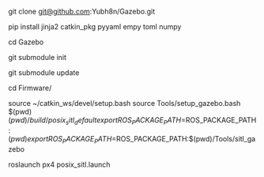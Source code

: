 git clone git@github.com:Yubh8n/Gazebo.git

pip install jinja2 catkin_pkg pyyaml empy toml numpy

cd Gazebo

git submodule init

git submodule update

cd Firmware/



source ~/catkin_ws/devel/setup.bash
source Tools/setup_gazebo.bash $(pwd) $(pwd)/build/posix_sitl_default
export ROS_PACKAGE_PATH=$ROS_PACKAGE_PATH:$(pwd)
export ROS_PACKAGE_PATH=$ROS_PACKAGE_PATH:$(pwd)/Tools/sitl_gazebo

roslaunch px4 posix_sitl.launch


